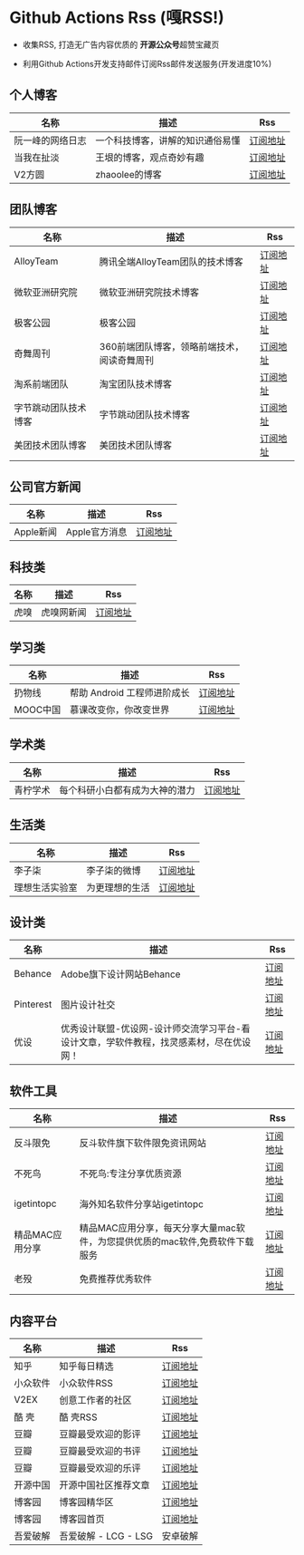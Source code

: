 # Github Actions Rss (嘎RSS!)

- 收集RSS, 打造无广告内容优质的 **开源公众号**超赞宝藏页

- 利用Github Actions开发支持邮件订阅Rss邮件发送服务(开发进度10%)

## 个人博客

| 名称  | 描述 | Rss  |
| --- | --- | --- |
| 阮一峰的网络日志 | 一个科技博客，讲解的知识通俗易懂 | [订阅地址](http://www.ruanyifeng.com/blog/atom.xml) |
| 当我在扯淡 | 王垠的博客，观点奇妙有趣 | [订阅地址](https://yinwang1.wordpress.com/feed/) |
| V2方圆 | zhaoolee的博客  | [订阅地址](https://www.v2fy.com/feed/) |



## 团队博客

| 名称  | 描述 | Rss  |
| --- | --- | --- |
| AlloyTeam | 腾讯全端AlloyTeam团队的技术博客 | [订阅地址](http://www.alloyteam.com/feed/) |
| 微软亚洲研究院 | 微软亚洲研究院技术博客 | [订阅地址](https://www.msra.cn/feed) |
| 极客公园 | 极客公园  | [订阅地址](https://www.geekpark.net/rss) |
| 奇舞周刊 | 360前端团队博客，领略前端技术，阅读奇舞周刊  | [订阅地址](https://weekly.75.team/rss) |
| 淘系前端团队 | 淘宝团队技术博客 | [订阅地址](https://weekly.75.team/rss) |
| 字节跳动团队技术博客 | 字节跳动团队技术博客 | [订阅地址](https://blog.csdn.net/ByteDanceTech/rss/list) |
| 美团技术团队博客 | 美团技术团队博客 | [订阅地址](https://tech.meituan.com/feed/)  |

## 公司官方新闻

| 名称  | 描述 | Rss  |
| --- | --- | --- |
| Apple新闻 | Apple官方消息 | [订阅地址](https://www.apple.com/newsroom/rss-feed.rss) |


## 科技类

| 名称  | 描述 | Rss  |
| --- | --- | --- |
| 虎嗅 | 虎嗅网新闻 | [订阅地址](https://www.huxiu.com/rss/0.xml) |



## 学习类

| 名称  | 描述 | Rss  |
| --- | --- | --- |
| 扔物线 | 帮助 Android 工程师进阶成长 | [订阅地址](https://rengwuxian.com/feed) |
| MOOC中国 | 慕课改变你，你改变世界  | [订阅地址](https://www.mooc.cn/feed) |

## 学术类

| 名称  | 描述 | Rss  |
| --- | --- | --- |
| 青柠学术 | 每个科研小白都有成为大神的潜力 | [订阅地址](https://iseex.github.io/feed) |


## 生活类

| 名称  | 描述 | Rss  |
| --- | --- | --- |
| 李子柒 | 李子柒的微博 | [订阅地址](https://rsshub.app/weibo/user/2970452952) |
| 理想生活实验室 | 为更理想的生活 | [订阅地址](https://www.toodaylab.com/rss) |

## 设计类
| 名称  | 描述 | Rss  |
| --- | --- | --- |
| Behance |  Adobe旗下设计网站Behance | [订阅地址](https://www.behance.net/feeds/projects) |
| Pinterest |  图片设计社交 | [订阅地址](https://newsroom.pinterest.com/en/feed/posts.xml) |
| 优设 |  优秀设计联盟-优设网-设计师交流学习平台-看设计文章，学软件教程，找灵感素材，尽在优设网！ | [订阅地址](https://www.uisdc.com/feed) |

## 软件工具

| 名称  | 描述 | Rss  |
| --- | --- | --- |
| 反斗限免 | 反斗软件旗下软件限免资讯网站 | [订阅地址](https://free.apprcn.com/feed/) |
| 不死鸟 | 不死鸟:专注分享优质资源 | [订阅地址](https://iao.su/feed) |
| igetintopc | 海外知名软件分享站igetintopc | [订阅地址](https://igetintopc.com/feed/) |
| 精品MAC应用分享 | 精品MAC应用分享，每天分享大量mac软件，为您提供优质的mac软件,免费软件下载服务 | [订阅地址](https://xclient.info/feed) |
| 老殁 | 免费推荐优秀软件 | [订阅地址](https://www.mpyit.com/feed) |


## 内容平台

| 名称  | 描述 | Rss  |
| --- | --- | --- |
| 知乎 | 知乎每日精选 | [订阅地址](https://www.zhihu.com/rss) |
| 小众软件 | 小众软件RSS | [订阅地址](https://www.appinn.com/feed/) |
| V2EX | 创意工作者的社区 | [订阅地址](https://www.v2ex.com/index.xml) |
| 酷 壳 | 酷 壳RSS | [订阅地址](https://coolshell.cn/feed) |
| 豆瓣 | 豆瓣最受欢迎的影评 | [订阅地址](https://www.douban.com/feed/review/movie) |
| 豆瓣 | 豆瓣最受欢迎的书评 | [订阅地址](https://www.douban.com/feed/review/book) |
| 豆瓣 | 豆瓣最受欢迎的乐评 | [订阅地址](https://www.douban.com/feed/review/music) |
| 开源中国 | 开源中国社区推荐文章 | [订阅地址](https://www.oschina.net/blog/rss) |
| 博客园 | 博客园精华区 | [订阅地址](http://feed.cnblogs.com/blog/picked/rss) |
| 博客园 | 博客园首页 | [订阅地址](http://feed.cnblogs.com/blog/sitehome/rss) |
| 吾爱破解 | 吾爱破解 - LCG - LSG |安卓破解|病毒分析|www.52pojie.cn - 导读 - 最新精华 | [订阅地址](https://www.52pojie.cn/forum.php?mod=guide&view=digest&rss=1) |
